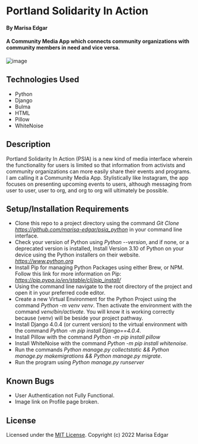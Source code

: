 # Portland Solidarity In Action

#### By **Marisa Edgar**

#### A Community Media App which connects community organizations with community members in need and vice versa.

![image](media/images/Screenshot.png)

## Technologies Used

- Python
- Django
- Bulma
- HTML
- Pillow
- WhiteNoise

## Description

Portland Solidarity In Action (PSIA) is a new kind of media interface wherein the functionality for users is limited so that information from activists and community organizations can more easily share their events and programs. I am calling it a Community Media App. Stylistically like Instagram, the app focuses on presenting upcoming events to users, although messaging from user to user, user to org, and org to org will ultimately be possible.

## Setup/Installation Requirements

- Clone this repo to a project directory using the command _Git Clone https://github.com/marisa-edgar/psia_python_ in your command line interface.
- Check your version of Python using _Python --version_, and if none, or a deprecated version is installed, Install Version 3.10 of Python on your device using the Python installers on their website. *https://www.python.org*
- Install Pip for managing Python Packages using either Brew, or NPM. Follow this link for more information on Pip: *https://pip.pypa.io/en/stable/cli/pip_install/*
- Using the command line navigate to the root directory of the project and open it in your preferred code editor.
- Create a new Virtual Environment for the Python Project using the command _Python -m venv venv_. Then activate the environment with the command _venv/bin/activate_. You will know it is working correctly because (venv) will be beside your project pathway.
- Install Django 4.0.4 (or current version) to the virtual environment with the command _Python -m pip install Django==4.0.4_.
- Install Pillow with the command _Python -m pip install pillow_
- Install WhiteNoise with the command _Python -m pip install whitenoise_.
- Run the commands _Python manage.py collectstatic && Python manage.py makemigrations && Python manage.py migrate_.
- Run the program using _Python manage.py runserver_

## Known Bugs

- User Authentication not Fully Functional.
- Image link on Profile page broken.

## License

Licensed under the [MIT License](LICENSE).
Copyright (c) 2022 Marisa Edgar
